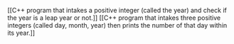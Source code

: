 [[C++ program that intakes a positive integer (called the year) and check if the year is a leap year or not.]]
[[C++ program that intakes three positive integers (called day, month, year) then prints the number of that day within its year.]]